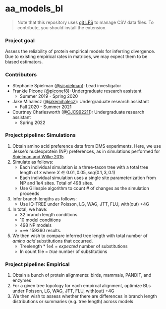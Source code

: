 # aa_models_bl


> Note that this repository uses [git LFS](https://git-lfs.github.com/) to manage CSV data files. To contribute, you should install the extension. 

### Project goal
Assess the reliability of protein empirical models for inferring divergence. Due to existing empirical rates in matrices, we may expect them to be biased estimators.

### Contributors
+ Stephanie Spielman ([@sjspielman](https://github.com/sjspielman)): Lead investigator
+ Frankie Picone ([@piconef8](https://github.com/piconef8)): Undergraduate research assistant
	+ Summer 2019 - Spring 2020
+ Jake Mihalecz ([@jakemihalecz](https://github.com/jakemihalecz)): Undergraduate research assistant
	+ Fall 2020 - Summer 2021
+ Courtney Charlesworth ([@CJC992211](https://github.com/CJC992211)): Undergraduate research assistant
	+ Spring 2022

### Project pipeline: Simulations

1. Obtain amino acid preference data from DMS experiments. Here, we use Jesse's nucleoprotein (NP) preferences, as in simulations performed for [Spielman and Wilke 2015](https://github.com/sjspielman/publications/blob/master/2015_SpielmanWilke_MBE.pdf).
2. Simulate as follows:
	+ Each individual simulation is a three-taxon tree with a total tree length of `X` where $X \in {0.01, 0.05, seq(0.1, 3, 0.1)}$
	+ Each individual simulation uses a single site parameterization from NP and 1e4 sites. Total of 498 sites.
	+ Use Gillespie algorithm to count # of changes as the simulation proceeds
3. Infer branch lengths as follows:
	+ Use IQ-TREE under Poisson, LG, WAG, JTT, FLU, with(out) +4G 
4. In total, we have:
	+ 32 branch length conditions
	+ 10 model conditions
	+ 498 NP models
	+ ===> 159360 results.
5. We then wish to compare inferred tree length with total number of *amino acid* substitutions that occurred. 
	+ Treelength * 1e4 = *expected* number of substitutions
	+ In count file    = *true* number of substitutions


### Project pipeline: Empirical

1. Obtain a bunch of protein alignments: birds, mammals, PANDIT, and enzymes
2. For a given tree topology for each empircal alignment, optimize BLs under Poisson, LG, WAG, JTT, FLU, with(out) +4G 
3. We then wish to assess whether there are differences in branch length distributions or summaries (e.g. tree length) across models
